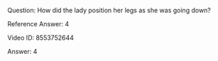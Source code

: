 Question: How did the lady position her legs as she was going down?

Reference Answer: 4

Video ID: 8553752644

Answer: 4

